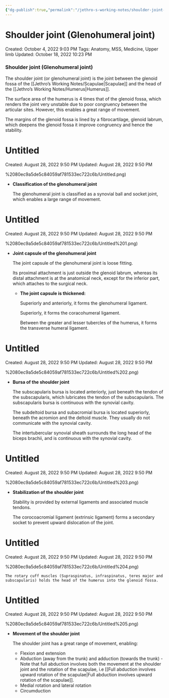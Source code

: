 ```yaml
---
{"dg-publish":true,"permalink":"/jethro-s-working-notes/shoulder-joint-glenohumeral-joint/","dgPassFrontmatter":true}
---
```



# Shoulder joint (Glenohumeral joint)

Created: October 4, 2022 9:03 PM
Tags: Anatomy, MSS, Medicine, Upper limb
Updated: October 18, 2022 10:23 PM

### Shoulder joint (Glenohumeral joint)

The shoulder joint (or glenohumeral joint) is the joint between the glenoid fossa of the [[Jethro’s Working Notes/Scapulae\|Scapulae]] and the head of the [[Jethro’s Working Notes/Humerus\|Humerus]].

The surface area of the humerus is 4 times that of the glenoid fossa, which renders the joint very unstable due to poor congruency between the articular sites. However, this enables a great range of movement.

The margins of the glenoid fossa is lined by a fibrocartilage, glenoid labrum, which deepens the glenoid fossa it improve congruency and hence the stability.


<div class="transclusion internal-embed is-loaded"><div class="markdown-embed">





# Untitled

Created: August 28, 2022 9:50 PM
Updated: August 28, 2022 9:50 PM

</div></div>
%2080ec9a5de5c84059af781533ec722c6b/Untitled.png)

- **Classification of the glenohumeral joint**
    
    The glenohumeral joint is classified as a synovial ball and socket joint, which enables a large range of movement.
    
    
<div class="transclusion internal-embed is-loaded"><div class="markdown-embed">





# Untitled

Created: August 28, 2022 9:50 PM
Updated: August 28, 2022 9:50 PM

</div></div>
%2080ec9a5de5c84059af781533ec722c6b/Untitled%201.png)
    
- **Joint capsule of the glenohumeral joint**
    
    The joint capsule of the glenohumeral joint is loose fitting.
    
    Its proximal attachment is just outside the glenoid labrum, whereas its distal attachment is at the anatomical neck, except for the inferior part, which attaches to the surgical neck.
    
    - **The joint capsule is thickened:**
        
        Superiorly and anteriorly, it forms the glenohumeral ligament.
        
        Superiorly, it forms the coracohumeral ligament.
        
        Between the greater and lesser tubercles of the humerus, it forms the transverse humeral ligament.
        
        
<div class="transclusion internal-embed is-loaded"><div class="markdown-embed">





# Untitled

Created: August 28, 2022 9:50 PM
Updated: August 28, 2022 9:50 PM

</div></div>
%2080ec9a5de5c84059af781533ec722c6b/Untitled%202.png)
        
- **Bursa of the shoulder joint**
    
    The subscapularis bursa is located anteriorly, just beneath the tendon of the subscapularis, which lubricates the tendon of the subscapularis. The subscapularis bursa is continuous with the synovial cavity.
    
    The subdeltoid bursa and subacromial bursa is located superiorly, beneath the acromion and the deltoid muscle. They usually do not communicate with the synovial cavity.
    
    The intertubercular synovial sheath surrounds the long head of the biceps brachii, and is continuous with the synovial cavity.
    
    
<div class="transclusion internal-embed is-loaded"><div class="markdown-embed">





# Untitled

Created: August 28, 2022 9:50 PM
Updated: August 28, 2022 9:50 PM

</div></div>
%2080ec9a5de5c84059af781533ec722c6b/Untitled%203.png)
    
- **Stabilization of the shoulder joint**
    
    Stability is provided by external ligaments and associated muscle tendons.
    
    The corocoacromial ligament (extrinsic ligament) forms a secondary socket to prevent upward dislocation of the joint.
    
    
<div class="transclusion internal-embed is-loaded"><div class="markdown-embed">





# Untitled

Created: August 28, 2022 9:50 PM
Updated: August 28, 2022 9:50 PM

</div></div>
%2080ec9a5de5c84059af781533ec722c6b/Untitled%204.png)
    
    The rotary cuff muscles (Supraspinatus, infraspinatus, teres major and subscapularis) holds the head of the humerus into the glenoid fossa.
    
    
<div class="transclusion internal-embed is-loaded"><div class="markdown-embed">





# Untitled

Created: August 28, 2022 9:50 PM
Updated: August 28, 2022 9:50 PM

</div></div>
%2080ec9a5de5c84059af781533ec722c6b/Untitled%205.png)
    
- **Movement of the shoulder joint**
    
    The shoulder joint has a great range of movement, enabling:
    
    - Flexion and extension
    - Abduction (away from the trunk) and adduction (towards the trunk) - Note that full abduction involves both the movement at the shoulder joint and the rotation of the scapulae, i.e [[Full abduction involves upward rotation of the scapulae\|Full abduction involves upward rotation of the scapulae]].
    - Medial rotation and lateral rotation
    - Circumduction